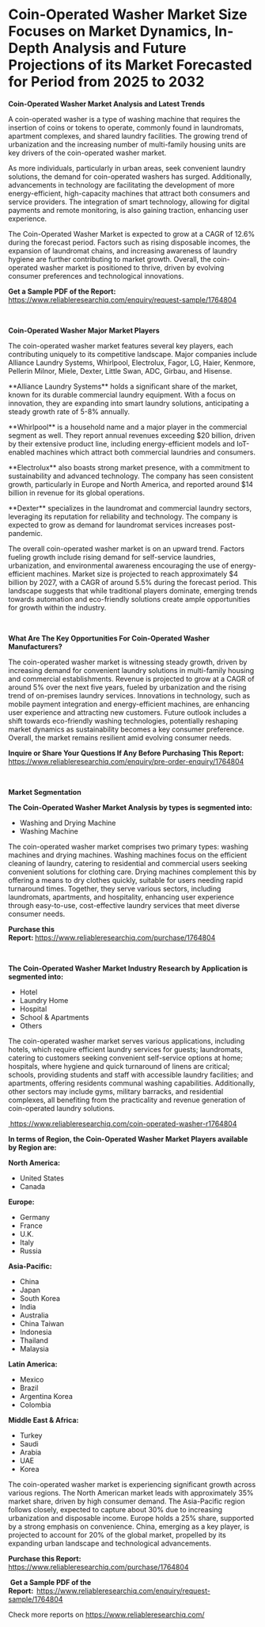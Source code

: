 <p><h1>Coin-Operated Washer Market Size Focuses on Market Dynamics, In-Depth Analysis and Future Projections of its Market Forecasted for Period from 2025 to 2032</h1></p><p><strong>Coin-Operated Washer Market Analysis and Latest Trends</strong></p>
<p><p>A coin-operated washer is a type of washing machine that requires the insertion of coins or tokens to operate, commonly found in laundromats, apartment complexes, and shared laundry facilities. The growing trend of urbanization and the increasing number of multi-family housing units are key drivers of the coin-operated washer market. </p><p>As more individuals, particularly in urban areas, seek convenient laundry solutions, the demand for coin-operated washers has surged. Additionally, advancements in technology are facilitating the development of more energy-efficient, high-capacity machines that attract both consumers and service providers. The integration of smart technology, allowing for digital payments and remote monitoring, is also gaining traction, enhancing user experience.</p><p>The Coin-Operated Washer Market is expected to grow at a CAGR of 12.6% during the forecast period. Factors such as rising disposable incomes, the expansion of laundromat chains, and increasing awareness of laundry hygiene are further contributing to market growth. Overall, the coin-operated washer market is positioned to thrive, driven by evolving consumer preferences and technological innovations.</p></p>
<p><strong>Get a Sample PDF of the Report:&nbsp;</strong> <a href="https://www.reliableresearchiq.com/enquiry/request-sample/1764804?utm_campaign=2953&utm_medium=2&utm_source=Github&utm_content=ia&utm_term=06032025&utm_id=coin-operated-washer">https://www.reliableresearchiq.com/enquiry/request-sample/1764804</a></p>
<p>&nbsp;</p>
<p><strong>Coin-Operated Washer Major Market Players</strong></p>
<p><p>The coin-operated washer market features several key players, each contributing uniquely to its competitive landscape. Major companies include Alliance Laundry Systems, Whirlpool, Electrolux, Fagor, LG, Haier, Kenmore, Pellerin Milnor, Miele, Dexter, Little Swan, ADC, Girbau, and Hisense. </p><p>**Alliance Laundry Systems** holds a significant share of the market, known for its durable commercial laundry equipment. With a focus on innovation, they are expanding into smart laundry solutions, anticipating a steady growth rate of 5-8% annually.</p><p>**Whirlpool** is a household name and a major player in the commercial segment as well. They report annual revenues exceeding $20 billion, driven by their extensive product line, including energy-efficient models and IoT-enabled machines which attract both commercial laundries and consumers. </p><p>**Electrolux** also boasts strong market presence, with a commitment to sustainability and advanced technology. The company has seen consistent growth, particularly in Europe and North America, and reported around $14 billion in revenue for its global operations.</p><p>**Dexter** specializes in the laundromat and commercial laundry sectors, leveraging its reputation for reliability and technology. The company is expected to grow as demand for laundromat services increases post-pandemic.</p><p>The overall coin-operated washer market is on an upward trend. Factors fueling growth include rising demand for self-service laundries, urbanization, and environmental awareness encouraging the use of energy-efficient machines. Market size is projected to reach approximately $4 billion by 2027, with a CAGR of around 5.5% during the forecast period. This landscape suggests that while traditional players dominate, emerging trends towards automation and eco-friendly solutions create ample opportunities for growth within the industry.</p></p>
<p>&nbsp;</p>
<p><strong>What Are The Key Opportunities For Coin-Operated Washer Manufacturers?</strong></p>
<p><p>The coin-operated washer market is witnessing steady growth, driven by increasing demand for convenient laundry solutions in multi-family housing and commercial establishments. Revenue is projected to grow at a CAGR of around 5% over the next five years, fueled by urbanization and the rising trend of on-premises laundry services. Innovations in technology, such as mobile payment integration and energy-efficient machines, are enhancing user experience and attracting new customers. Future outlook includes a shift towards eco-friendly washing technologies, potentially reshaping market dynamics as sustainability becomes a key consumer preference. Overall, the market remains resilient amid evolving consumer needs.</p></p>
<p><strong>Inquire or Share Your Questions If Any Before Purchasing This Report:</strong> <a href="https://www.reliableresearchiq.com/enquiry/pre-order-enquiry/1764804?utm_campaign=2953&utm_medium=2&utm_source=Github&utm_content=ia&utm_term=06032025&utm_id=coin-operated-washer">https://www.reliableresearchiq.com/enquiry/pre-order-enquiry/1764804</a></p>
<p>&nbsp;</p>
<p><strong>Market Segmentation</strong></p>
<p><strong>The Coin-Operated Washer Market Analysis by types is segmented into:</strong></p>
<p><ul><li>Washing and Drying Machine</li><li>Washing Machine</li></ul></p>
<p><p>The coin-operated washer market comprises two primary types: washing machines and drying machines. Washing machines focus on the efficient cleaning of laundry, catering to residential and commercial users seeking convenient solutions for clothing care. Drying machines complement this by offering a means to dry clothes quickly, suitable for users needing rapid turnaround times. Together, they serve various sectors, including laundromats, apartments, and hospitality, enhancing user experience through easy-to-use, cost-effective laundry services that meet diverse consumer needs.</p></p>
<p><strong>Purchase this Report:&nbsp;</strong><a href="https://www.reliableresearchiq.com/purchase/1764804?utm_campaign=2953&utm_medium=2&utm_source=Github&utm_content=ia&utm_term=06032025&utm_id=coin-operated-washer">https://www.reliableresearchiq.com/purchase/1764804</a></p>
<p>&nbsp;</p>
<p><strong>The Coin-Operated Washer Market Industry Research by Application is segmented into:</strong></p>
<p><ul><li>Hotel</li><li>Laundry Home</li><li>Hospital</li><li>School & Apartments</li><li>Others</li></ul></p>
<p><p>The coin-operated washer market serves various applications, including hotels, which require efficient laundry services for guests; laundromats, catering to customers seeking convenient self-service options at home; hospitals, where hygiene and quick turnaround of linens are critical; schools, providing students and staff with accessible laundry facilities; and apartments, offering residents communal washing capabilities. Additionally, other sectors may include gyms, military barracks, and residential complexes, all benefiting from the practicality and revenue generation of coin-operated laundry solutions.</p></p>
<p><a href="https://www.reliableresearchiq.com/coin-operated-washer-r1764804?utm_campaign=2953&utm_medium=2&utm_source=Github&utm_content=ia&utm_term=06032025&utm_id=coin-operated-washer">&nbsp;https://www.reliableresearchiq.com/coin-operated-washer-r1764804</a></p>
<p><strong>In terms of Region, the Coin-Operated Washer Market Players available by Region are:</strong></p>
<p>
    <p> <strong> North America: </strong>
        <ul>
            <li>United States</li>
            <li>Canada</li>
        </ul>
        </p> 
    <p> <strong> Europe: </strong>
        <ul>
            <li>Germany</li>
            <li>France</li>
            <li>U.K.</li>
            <li>Italy</li>
            <li>Russia</li>
        </ul>
        </p> 
    <p> <strong> Asia-Pacific: </strong>
        <ul>
            <li>China</li>
            <li>Japan</li>
            <li>South Korea</li>
            <li>India</li>
            <li>Australia</li>
            <li>China Taiwan</li>
            <li>Indonesia</li>
            <li>Thailand</li>
            <li>Malaysia</li>
        </ul>
        </p> 
    <p> <strong> Latin America: </strong>
        <ul>
            <li>Mexico</li>
            <li>Brazil</li>
            <li>Argentina Korea</li>
            <li>Colombia</li>
        </ul>
        </p> 
    <p> <strong> Middle East & Africa: </strong>
        <ul>
            <li>Turkey</li>
            <li>Saudi</li>
            <li>Arabia</li>
            <li>UAE</li>
            <li>Korea</li>
        </ul>
    </p>
    </p>
<p><p>The coin-operated washer market is experiencing significant growth across various regions. The North American market leads with approximately 35% market share, driven by high consumer demand. The Asia-Pacific region follows closely, expected to capture about 30% due to increasing urbanization and disposable income. Europe holds a 25% share, supported by a strong emphasis on convenience. China, emerging as a key player, is projected to account for 20% of the global market, propelled by its expanding urban landscape and technological advancements.</p></p>
<p><strong>Purchase this Report: </strong><a href="https://www.reliableresearchiq.com/purchase/1764804?utm_campaign=2953&utm_medium=2&utm_source=Github&utm_content=ia&utm_term=06032025&utm_id=coin-operated-washer">https://www.reliableresearchiq.com/purchase/1764804</a></p>
<p>&nbsp;<strong>Get a Sample PDF of the Report:&nbsp;&nbsp;</strong><a href="https://www.reliableresearchiq.com/enquiry/request-sample/1764804?utm_campaign=2953&utm_medium=2&utm_source=Github&utm_content=ia&utm_term=06032025&utm_id=coin-operated-washer">https://www.reliableresearchiq.com/enquiry/request-sample/1764804</a></p>
<p><strong></strong></p>
<p>Check more reports on <a href="https://www.reliableresearchiq.com/?utm_campaign=2953&utm_medium=2&utm_source=Github&utm_content=ia&utm_term=06032025&utm_id=coin-operated-washer">https://www.reliableresearchiq.com/</a></p>